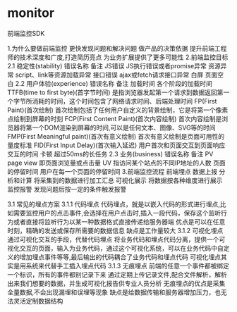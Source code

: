 # monitor
前端监控SDK

1.为什么要做前端监控
更快发现问题和解决问题
做产品的决策依据
提升前端工程师的技术深度和广度,打造简历亮点
为业务扩展提供了更多可能性
2.前端监控目标
2.1 稳定性(stability)
错误名称	备注
JS错误	JS执行错误或者promise异常
资源异常	script、link等资源加载异常
接口错误	ajax或fetch请求接口异常
白屏	页面空白
2.2 用户体验(experience)
错误名称	备注
加载时间	各个阶段的加载时间
TTFB(time to first byte)(首字节时间)	是指浏览器发起第一个请求到数据返回第一个字节所消耗的时间，这个时间包含了网络请求时间、后端处理时间
FP(First Paint)(首次绘制)	首次绘制包括了任何用户自定义的背景绘制，它是将第一个像素点绘制到屏幕的时刻
FCP(First Content Paint)(首次内容绘制)	首次内容绘制是浏览器将第一个DOM渲染到屏幕的时间,可以是任何文本、图像、SVG等的时间
FMP(First Meaningful paint)(首次有意义绘制)	首次有意义绘制是页面可用性的量度标准
FID(First Input Delay)(首次输入延迟)	用户首次和页面交互到页面响应交互的时间
卡顿	超过50ms的长任务
2.3 业务(business)
错误名称	备注
PV	page view 即页面浏览量或点击量
UV	指访问某个站点的不同IP地址的人数
页面的停留时间	用户在每一个页面的停留时间
3.前端监控流程
前端埋点
数据上报
分析和计算 将采集到的数据进行加工汇总
可视化展示 将数据按各种维度进行展示
监控报警 发现问题后按一定的条件触发报警

3.1 常见的埋点方案
3.1.1 代码埋点
代码埋点，就是以嵌入代码的形式进行埋点,比如需要监控用户的点击事件,会选择在用户点击时,插入一段代码，保存这个监听行为或者直接将监听行为以某一种数据格式直接传递给服务器端
优点是可以在任意时刻，精确的发送或保存所需要的数据信息
缺点是工作量较大
3.1.2 可视化埋点
通过可视化交互的手段，代替代码埋点
将业务代码和埋点代码分离，提供一个可视化交互的页面，输入为业务代码，通过这个可视化系统，可以在业务代码中自定义的增加埋点事件等等,最后输出的代码耦合了业务代码和埋点代码
可视化埋点其实是用系统来代替手工插入埋点代码
3.1.3 无痕埋点
前端的任意一个事件都被绑定一个标识，所有的事件都别记录下来
通过定期上传记录文件,配合文件解析，解析出来我们想要的数据，并生成可视化报告供专业人员分析
无痕埋点的优点是采集全量数据,不会出现漏埋和误埋等现象
缺点是给数据传输和服务器增加压力，也无法灵活定制数据结构
